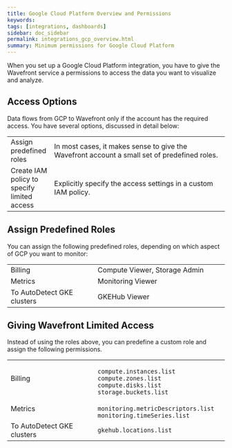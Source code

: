 ```yaml
---
title: Google Cloud Platform Overview and Permissions
keywords:
tags: [integrations, dashboards]
sidebar: doc_sidebar
permalink: integrations_gcp_overview.html
summary: Minimum permissions for Google Cloud Platform
---
```


When you set up a Google Cloud Platform integration, you have to give the Wavefront service a permissions to access the data you want to visualize and analyze.


## Access Options

Data flows from GCP to Wavefront only if the account has the required access. You have several options, discussed in detail below:

<table style="width: 100%;">
<colgroup>
<col width="20%" />
<col width="80%" />
</colgroup>
<tbody>
<tr>
<td>Assign predefined roles</td>
<td markdown="span">In most cases, it makes sense to give the Wavefront account a small set of predefined roles.</td></tr>
<tr>
<td markdown="span">Create IAM policy to specify limited access</td>
<td markdown="span">Explicitly specify the access settings in a custom IAM policy.</td>
</tr>
</tbody>
</table>


## Assign Predefined Roles

You can assign the following predefined roles, depending on which aspect of GCP you want to monitor:
<table style="width: 100%;">
<colgroup>
<col width="40%" />
<col width="60%" />
</colgroup>
<tbody>
<tr>
<td>Billing</td>
<td markdown="span">Compute Viewer, Storage Admin</td></tr>
<tr>
<td markdown="span">Metrics</td>
<td markdown="span">Monitoring Viewer</td>
</tr>
<tr>
<td markdown="span">To AutoDetect GKE clusters</td>
<td markdown="span">GKEHub Viewer</td>
</tr>
</tbody>
</table>


## Giving Wavefront Limited Access

Instead of using the roles above, you can predefine a custom role and assign the following permissions.

<table style="width: 100%;">
<colgroup>
<col width="40%" />
<col width="60%" />
</colgroup>
<tbody>
<tr>
<td>Billing</td>
<td markdown="span"><code>
compute.instances.list
compute.zones.list
compute.disks.list
storage.buckets.list
</code></td></tr>
<tr>
<td markdown="span">Metrics</td>
<td markdown="span"><code>
monitoring.metricDescriptors.list
monitoring.timeSeries.list
</code></td>
</tr>
<tr>
<td markdown="span">To AutoDetect GKE clusters</td>
<td markdown="span"><code>gkehub.locations.list
</code></td>
</tr>
</tbody>
</table>
